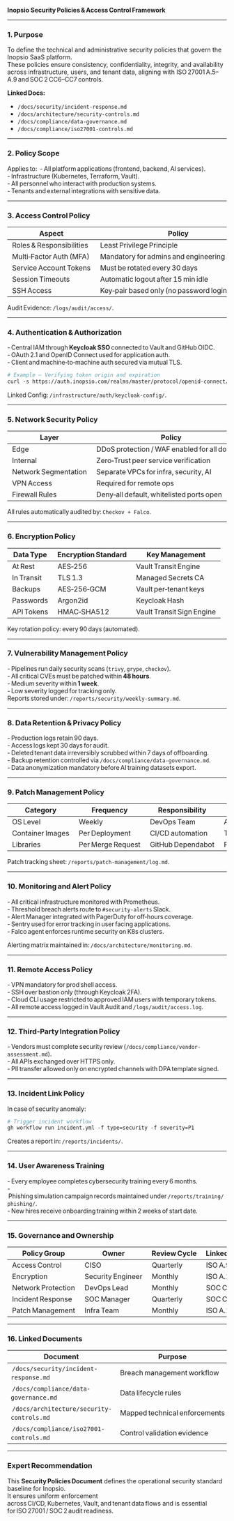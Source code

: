 **Inopsio Security Policies & Access Control Framework**

***

### 1. Purpose  
To define the technical and administrative security policies that govern the Inopsio SaaS platform.  
These policies ensure consistency, confidentiality, integrity, and availability across infrastructure, users, and tenant data, aligning with ISO 27001 A.5–A.9 and SOC 2 CC6–CC7 controls.

**Linked Docs:**  
- `/docs/security/incident-response.md`  
- `/docs/architecture/security-controls.md`  
- `/docs/compliance/data-governance.md`  
- `/docs/compliance/iso27001-controls.md`

***

### 2. Policy Scope  
Applies to: 
- All platform applications (frontend, backend, AI services).  
- Infrastructure (Kubernetes, Terraform, Vault).  
- All personnel who interact with production systems.  
- Tenants and external integrations with sensitive data.  

***

### 3. Access Control Policy  

| Aspect | Policy | Implementation |
|----------|----------|----------------|
| Roles & Responsibilities | Least Privilege Principle | Keycloak RBAC + OIDC roles |
| Multi‑Factor Auth (MFA) | Mandatory for admins and engineering accounts | Keycloak Duo extension |
| Service Account Tokens | Must be rotated every 30 days | Vault dynamic secret lease |
| Session Timeouts | Automatic logout after 15 min idle | SSO config policy |
| SSH Access | Key‑pair based only (no password login) | Managed via Ansible roles |

Audit Evidence: `/logs/audit/access/`.

***

### 4. Authentication & Authorization  

- Central IAM through **Keycloak SSO** connected to Vault and GitHub OIDC.  
- OAuth 2.1 and OpenID Connect used for application auth.  
- Client and machine‑to‑machine auth secured via mutual TLS.  

```bash
# Example – Verifying token origin and expiration
curl -s https://auth.inopsio.com/realms/master/protocol/openid-connect/userinfo -H "Authorization: Bearer $TOKEN" | jq
```

Linked Config: `/infrastructure/auth/keycloak-config/`.

***

### 5. Network Security Policy  

| Layer | Policy | Tool / Implementation |
|--------|----------|----------------|
| Edge | DDoS protection / WAF enabled for all domains | Cloudflare / AWS Shield |
| Internal | Zero‑Trust peer service verification | mTLS via Envoy |
| Network Segmentation | Separate VPCs for infra, security, AI | Terraform VPC modules |
| VPN Access | Required for remote ops | WireGuard Managed VPN |
| Firewall Rules | Deny‑all default, whitelisted ports open | Mgmt via Terraform Security Groups |

All rules automatically audited by: `Checkov + Falco`.

***

### 6. Encryption Policy  

| Data Type | Encryption Standard | Key Management |
|-------------|------------------|----------------|
| At Rest | AES‑256 | Vault Transit Engine |
| In Transit | TLS 1.3 | Managed Secrets CA |
| Backups | AES‑256‑GCM | Vault per‑tenant keys |
| Passwords | Argon2id | Keycloak Hash |
| API Tokens | HMAC‑SHA512 | Vault Transit Sign Engine |

Key rotation policy: every 90 days (automated).

***

### 7. Vulnerability Management Policy  

- Pipelines run daily security scans (`trivy`, `grype`, `checkov`).  
- All critical CVEs must be patched within **48 hours**.  
- Medium severity within **1 week**.  
- Low severity logged for tracking only.  
Reports stored under: `/reports/security/weekly‑summary.md`.

***

### 8. Data Retention & Privacy Policy  

- Production logs retain 90 days.  
- Access logs kept 30 days for audit.  
- Deleted tenant data irreversibly scrubbed within 7 days of offboarding.  
- Backup retention controlled via `/docs/compliance/data-governance.md`.  
- Data anonymization mandatory before AI training datasets export.

***

### 9. Patch Management Policy  

| Category | Frequency | Responsibility | Tool |
|-----------|-------------|----------------|------|
| OS Level | Weekly | DevOps Team | Ansible Patch Playbook |
| Container Images | Per Deployment | CI/CD automation | Trivy |
| Libraries | Per Merge Request | GitHub Dependabot | Package lock scan |

Patch tracking sheet: `/reports/patch-management/log.md`.

***

### 10. Monitoring and Alert Policy  

- All critical infrastructure monitored with Prometheus.  
- Threshold breach alerts route to `#security‑alerts` Slack.  
- Alert Manager integrated with PagerDuty for off‑hours coverage.  
- Sentry used for error tracking in user facing applications.  
- Falco agent enforces runtime security on K8s clusters.  

Alerting matrix maintained in: `/docs/architecture/monitoring.md`.

***

### 11. Remote Access Policy  

- VPN mandatory for prod shell access.  
- SSH over bastion only (through Keycloak 2FA).  
- Cloud CLI usage restricted to approved IAM users with temporary tokens.  
- All remote access logged in Vault Audit and `/logs/audit/access.log`.

***

### 12. Third‑Party Integration Policy  

- Vendors must complete security review (`/docs/compliance/vendor-assessment.md`).  
- All APIs exchanged over HTTPS only.  
- PII transfer allowed only on encrypted channels with DPA template signed.  

***

### 13. Incident Link Policy  
In case of security anomaly:  

```bash
# Trigger incident workflow
gh workflow run incident.yml -f type=security -f severity=P1
```

Creates a report in: `/reports/incidents/`.

***

### 14. User Awareness Training  
- Every employee completes cybersecurity training every 6 months.  
- Phishing simulation campaign records maintained under `/reports/training/phishing/`.  
- New hires receive onboarding training within 2 weeks of start date.  

***

### 15. Governance and Ownership  

| Policy Group | Owner | Review Cycle | Linked Control |
|----------------|--------|---------------|----------------|
| Access Control | CISO | Quarterly | ISO A.9 |
| Encryption | Security Engineer | Monthly | ISO A.10 |
| Network Protection | DevOps Lead | Monthly | SOC CC6 |
| Incident Response | SOC Manager | Quarterly | SOC CC7 |
| Patch Management | Infra Team | Monthly | ISO A.12 |

***

### 16. Linked Documents  

| Document | Purpose |
|-----------|----------|
| `/docs/security/incident-response.md` | Breach management workflow |
| `/docs/compliance/data-governance.md` | Data lifecycle rules |
| `/docs/architecture/security-controls.md` | Mapped technical enforcements |
| `/docs/compliance/iso27001-controls.md` | Control validation evidence |

***

### Expert Recommendation  
This **Security Policies Document** defines the operational security standard baseline for Inopsio.  
It ensures uniform enforcement across CI/CD, Kubernetes, Vault, and tenant data flows and is essential for ISO 27001 / SOC 2 audit readiness.  